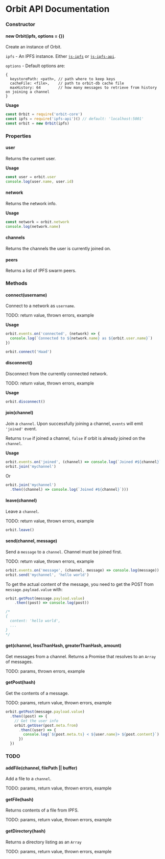 # Orbit API Documentation
### Constructor

#### new Orbit(ipfs, options = {})
Create an instance of Orbit.

`ipfs` - An IPFS instance. Either [`js-ipfs`](https://github.com/ipfs/js-ipfs) or [`js-ipfs-api`](https://github.com/ipfs/js-ipfs-api).

`options` - Default options are:
``` 
{
  keystorePath: <path>, // path where to keep keys
  cacheFile: <file>,    // path to orbit-db cache file
  maxHistory: 64        // how many messages to retrieve from history on joining a channel
}
```

**Usage**

```javascript
const Orbit = require('orbit-core')
const ipfs = require('ipfs-api')() // default: 'localhost:5001'
const orbit = new Orbit(ipfs)
```

### Properties

#### user
Returns the current user.

**Usage**

```javascript
const user = orbit.user
console.log(user.name, user.id)
```

#### network
Returns the network info.

**Usage**

```javascript
const network = orbit.network
console.log(network.name)
```

#### channels
Returns the channels the user is currently joined on.

#### peers
Returns a list of IPFS swarm peers.

### Methods

#### connect(username)
Connect to a network as `username`.

TODO: return value, thrown errors, example

**Usage**

```javascript
orbit.events.on('connected', (network) => {
  console.log(`Connected to ${network.name} as ${orbit.user.name}`)
})

orbit.connect('Haad')
```

#### disconnect()
Disconnect from the currently connected network.

TODO: return value, thrown errors, example

**Usage**

```javascript
orbit.disconnect()
```

#### join(channel)
Join a `channel`. Upon successfully joining a channel, `events` will emit `'joined'` event.

Returns `true` if joined a channel, `false` if orbit is already joined on the `channel`.

**Usage**

```javascript
orbit.events.on('joined', (channel) => console.log(`Joined #${channel}`))
orbit.join('mychannel')
```

Or

```javascript
orbit.join('mychannel')
  .then((channel) => console.log(`Joined #${channel}`)))
```

#### leave(channel)
Leave a `channel`.

TODO: return value, thrown errors, example

```javascript
orbit.leave()
```
#### send(channel, message)
Send a `message` to a `channel`. Channel must be joined first.

TODO: return value, thrown errors, example

```javascript
orbit.events.on('message', (channel, message) => console.log(message))
orbit.send('mychannel', 'hello world')
```

To get the actual content of the message, you need to get the POST from `message.payload.value` with:
```javascript
orbit.getPost(message.payload.value)
    .then((post) => console.log(post))

/*
{
  content: 'hello world',
  ...
}
*/
```

#### get(channel, lessThanHash, greaterThanHash, amount)
Get messages from a channel. Returns a Promise that resolves to an `Array` of messages.

TODO: params, thrown errors, example

#### getPost(hash)
Get the contents of a message.

TODO: params, return value, thrown errors, example

```javascript
orbit.getPost(message.payload.value)
  .then((post) => {
    // Get the user info
    orbit.getUser(post.meta.from)
      .then((user) => {
        console.log(`${post.meta.ts} < ${user.name}> ${post.content}`)
      })
  })
```

### TODO

#### addFile(channel, filePath || buffer)
Add a file to a `channel`. 

TODO: params, return value, thrown errors, example

#### getFile(hash)
Returns contents of a file from IPFS.

TODO: params, return value, thrown errors, example

#### getDirectory(hash)
Returns a directory listing as an `Array`

TODO: params, return value, thrown errors, example
